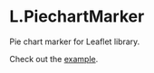 L.PiechartMarker
================

Pie chart marker for Leaflet library.

Check out the [example](http://keta.github.io/leaflet-piechart/example.html).
